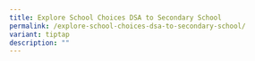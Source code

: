 ```yaml
---
title: Explore School Choices DSA to Secondary School
permalink: /explore-school-choices-dsa-to-secondary-school/
variant: tiptap
description: ""
---
```

